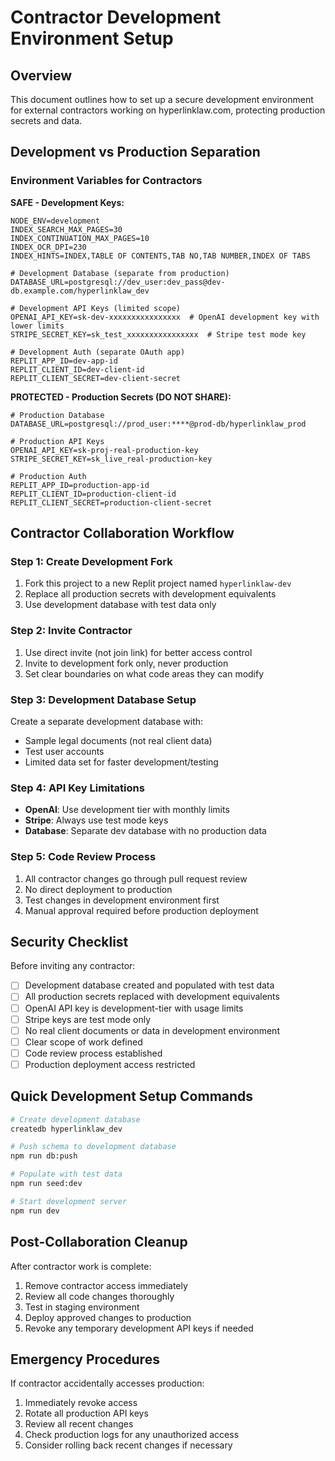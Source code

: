 # Contractor Development Environment Setup

## Overview
This document outlines how to set up a secure development environment for external contractors working on hyperlinklaw.com, protecting production secrets and data.

## Development vs Production Separation

### Environment Variables for Contractors

**SAFE - Development Keys:**
```
NODE_ENV=development
INDEX_SEARCH_MAX_PAGES=30
INDEX_CONTINUATION_MAX_PAGES=10
INDEX_OCR_DPI=230
INDEX_HINTS=INDEX,TABLE OF CONTENTS,TAB NO,TAB NUMBER,INDEX OF TABS

# Development Database (separate from production)
DATABASE_URL=postgresql://dev_user:dev_pass@dev-db.example.com/hyperlinklaw_dev

# Development API Keys (limited scope)
OPENAI_API_KEY=sk-dev-xxxxxxxxxxxxxxxx  # OpenAI development key with lower limits
STRIPE_SECRET_KEY=sk_test_xxxxxxxxxxxxxxxx  # Stripe test mode key

# Development Auth (separate OAuth app)
REPLIT_APP_ID=dev-app-id
REPLIT_CLIENT_ID=dev-client-id
REPLIT_CLIENT_SECRET=dev-client-secret
```

**PROTECTED - Production Secrets (DO NOT SHARE):**
```
# Production Database
DATABASE_URL=postgresql://prod_user:****@prod-db/hyperlinklaw_prod

# Production API Keys
OPENAI_API_KEY=sk-proj-real-production-key
STRIPE_SECRET_KEY=sk_live_real-production-key

# Production Auth
REPLIT_APP_ID=production-app-id
REPLIT_CLIENT_ID=production-client-id
REPLIT_CLIENT_SECRET=production-client-secret
```

## Contractor Collaboration Workflow

### Step 1: Create Development Fork
1. Fork this project to a new Replit project named `hyperlinklaw-dev`
2. Replace all production secrets with development equivalents
3. Use development database with test data only

### Step 2: Invite Contractor
1. Use direct invite (not join link) for better access control
2. Invite to development fork only, never production
3. Set clear boundaries on what code areas they can modify

### Step 3: Development Database Setup
Create a separate development database with:
- Sample legal documents (not real client data)
- Test user accounts
- Limited data set for faster development/testing

### Step 4: API Key Limitations
- **OpenAI**: Use development tier with monthly limits
- **Stripe**: Always use test mode keys
- **Database**: Separate dev database with no production data

### Step 5: Code Review Process
1. All contractor changes go through pull request review
2. No direct deployment to production
3. Test changes in development environment first
4. Manual approval required before production deployment

## Security Checklist

Before inviting any contractor:
- [ ] Development database created and populated with test data
- [ ] All production secrets replaced with development equivalents
- [ ] OpenAI API key is development-tier with usage limits
- [ ] Stripe keys are test mode only
- [ ] No real client documents or data in development environment
- [ ] Clear scope of work defined
- [ ] Code review process established
- [ ] Production deployment access restricted

## Quick Development Setup Commands

```bash
# Create development database
createdb hyperlinklaw_dev

# Push schema to development database
npm run db:push

# Populate with test data
npm run seed:dev

# Start development server
npm run dev
```

## Post-Collaboration Cleanup

After contractor work is complete:
1. Remove contractor access immediately
2. Review all code changes thoroughly
3. Test in staging environment
4. Deploy approved changes to production
5. Revoke any temporary development API keys if needed

## Emergency Procedures

If contractor accidentally accesses production:
1. Immediately revoke access
2. Rotate all production API keys
3. Review all recent changes
4. Check production logs for any unauthorized access
5. Consider rolling back recent changes if necessary